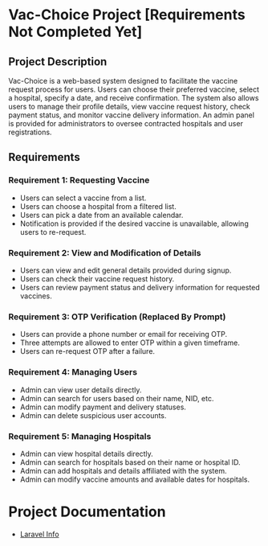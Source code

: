 # Vac-Choice Project [Requirements Not Completed Yet]

## Project Description

Vac-Choice is a web-based system designed to facilitate the vaccine request process for users. Users can choose their preferred vaccine, select a hospital, specify a date, and receive confirmation. The system also allows users to manage their profile details, view vaccine request history, check payment status, and monitor vaccine delivery information. An admin panel is provided for administrators to oversee contracted hospitals and user registrations.

## Requirements

### Requirement 1: Requesting Vaccine

- Users can select a vaccine from a list.
- Users can choose a hospital from a filtered list.
- Users can pick a date from an available calendar.
- Notification is provided if the desired vaccine is unavailable, allowing users to re-request.

### Requirement 2: View and Modification of Details

- Users can view and edit general details provided during signup.
- Users can check their vaccine request history.
- Users can review payment status and delivery information for requested vaccines.

### Requirement 3: OTP Verification (Replaced By Prompt)

- Users can provide a phone number or email for receiving OTP.
- Three attempts are allowed to enter OTP within a given timeframe.
- Users can re-request OTP after a failure.

### Requirement 4: Managing Users

- Admin can view user details directly.
- Admin can search for users based on their name, NID, etc.
- Admin can modify payment and delivery statuses.
- Admin can delete suspicious user accounts.

### Requirement 5: Managing Hospitals

- Admin can view hospital details directly.
- Admin can search for hospitals based on their name or hospital ID.
- Admin can add hospitals and details affiliated with the system.
- Admin can modify vaccine amounts and available dates for hospitals.


# Project Documentation

- [Laravel Info](LARAVEL.md)